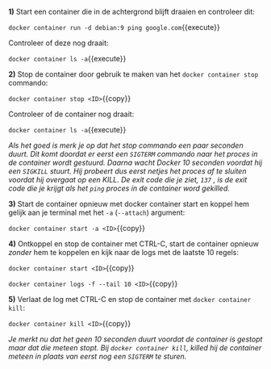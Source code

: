 **1)** Start een container die in de achtergrond blijft draaien en controleer dit:

`docker container run -d debian:9 ping google.com`{{execute}}

Controleer of deze nog draait:

`docker container ls -a`{{execute}}

**2)** Stop de container door gebruik te maken van het `docker container stop` commando:

`docker container stop <ID>`{{copy}}

Controleer of de container nog draait:

`docker container ls -a`{{execute}}

*Als het goed is merk je op dat het stop commando een paar seconden duurt. Dit komt doordat er eerst een `SIGTERM` commando naar het proces in de container wordt gestuurd. Daarna wacht Docker 10 seconden voordat hij een `SIGKILL` stuurt. Hij probeert dus eerst netjes het proces af te sluiten voordat hij overgaat op een KILL. De exit code die je ziet, `137` , is de exit code die je krijgt als het `ping` proces in de container word gekilled.*

**3)** Start de container opnieuw met docker container start en koppel hem gelijk aan je terminal met het `-a` (`--attach`) argument:

`docker container start -a <ID>`{{copy}}

**4)** Ontkoppel en stop de container met CTRL-C, start de container opnieuw *zonder* hem te koppelen en kijk naar de logs met de laatste 10 regels:

`docker container start <ID>`{{copy}}

`docker container logs -f --tail 10 <ID>`{{copy}}

**5)** Verlaat de log met CTRL-C en stop de container met `docker container kill`:

`docker container kill <ID>`{{copy}}

*Je merkt nu dat het geen 10 seconden duurt voordat de container is gestopt maar dat die meteen stopt. Bij `docker container kill`, killed hij de container meteen in plaats van eerst nog een `SIGTERM` te sturen.*




